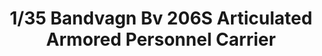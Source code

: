 ---
layout: product
title: "1/35  Bandvagn Bv 206S Articulated Armored Personnel Carrier"
price: "5100" 
desc: "Maketa"
img_path: "/assets/img/TAKO2083.jpg"
brand: "N/A"
available: false
special_offer: false
new: false
soon: false
cat: "010000"
subcat: "010200"
subsubcat: "0N/A"
sifra: "TAKO2083"
popular: false
---